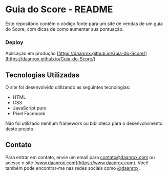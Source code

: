 
# Guia do Score - README

Este repositório contém o código fonte para um site de vendas de um guia do Score, com dicas de como aumentar sua pontuação.

### Deploy
Aplicação em produção [https://daanrox.github.io/Guia-do-Score/](https://daanrox.github.io/Guia-do-Score/)

## Tecnologias Utilizadas
O site foi desenvolvido utilizando as seguintes tecnologias:

- HTML
- CSS
- JavaScript puro
- Pixel Facebook

Não foi utilizado nenhum framework ou biblioteca para o desenvolvimento deste projeto.

## Contato
Para entrar em contato, envie um email para [contato@daanrox.com](mailto:contato@daanrox.com) ou acesse o site [www.daanrox.com](https://www.daanrox.com). Você também pode encontrar-me nas redes sociais como [@daanrox](https://www.instagram.com/daanrox/).
